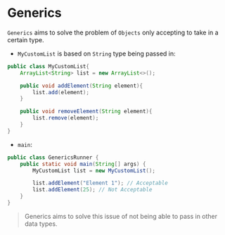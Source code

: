 # Generics

`Generics` aims to solve the problem of `Objects` only accepting to take in a certain type.

- `MyCustomList` is based on `String` type being passed in:

```Java
public class MyCustomList{
    ArrayList<String> list = new ArrayList<>();

    public void addElement(String element){
        list.add(element);
    }

    public void removeElement(String element){
        list.remove(element);
    }
}
```

- `main`:

```Java
public class GenericsRunner {
    public static void main(String[] args) {
        MyCustomList list = new MyCustomList();

        list.addElement("Element 1"); // Acceptable
        list.addElement(25); // Not Acceptable
    }
}
```

> Generics aims to solve this issue of not being able to pass in other data types.
